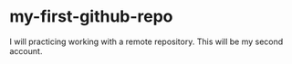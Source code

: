 # my-first-github-repo
I will practicing working with a remote repository. This will be my second account.
